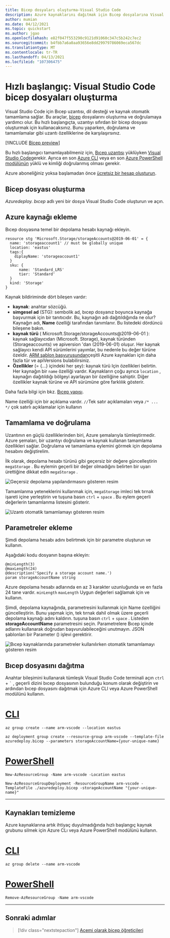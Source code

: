 ```yaml
---
title: Bicep dosyaları oluşturma-Visual Studio Code
description: Azure kaynaklarını dağıtmak için Bıcep dosyalarına Visual Studio Code ve bicep uzantısı kullanın
author: mumian
ms.date: 04/12/2021
ms.topic: quickstart
ms.author: jgao
ms.openlocfilehash: e82f047f553290c9121d91060c347c5b242c7ec2
ms.sourcegitcommit: b4fbb7a6a0aa93656e8dd29979786069eca567dc
ms.translationtype: MT
ms.contentlocale: tr-TR
ms.lasthandoff: 04/13/2021
ms.locfileid: "107306475"
---
```

# <a name="quickstart-create-bicep-files-with-visual-studio-code"></a>Hızlı başlangıç: Visual Studio Code bicep dosyaları oluşturma

Visual Studio Code için Bıcep uzantısı, dil desteği ve kaynak otomatik tamamlama sağlar. Bu araçlar, [bicep](./bicep-overview.md) dosyalarını oluşturma ve doğrulamaya yardımcı olur. Bu hızlı başlangıçta, uzantıyı sıfırdan bir bicep dosyası oluşturmak için kullanacaksınız. Bunu yaparken, doğrulama ve tamamlamalar gibi uzantı özelliklerine de karşılaşırsınız.

[!INCLUDE [Bicep preview](../../../includes/resource-manager-bicep-preview.md)]

Bu hızlı başlangıcı tamamlayabilmeniz için, [Bıcep uzantısı](https://marketplace.visualstudio.com/items?itemName=ms-azuretools.vscode-bicep) yüklüyken [Visual Studio Code](https://code.visualstudio.com/)gerekir. Ayrıca en son [Azure CLI](/cli/azure/) veya en son [Azure PowerShell modülünün](/powershell/azure/new-azureps-module-az) yüklü ve kimliği doğrulanmış olması gerekir.

Azure aboneliğiniz yoksa başlamadan önce [ücretsiz bir hesap oluşturun](https://azure.microsoft.com/free/).

## <a name="create-a-bicep-file"></a>Bicep dosyası oluşturma

*Azuredeploy. bıcep* adlı yeni bir dosya Visual Studio Code oluşturun ve açın.

## <a name="add-an-azure-resource"></a>Azure kaynağı ekleme

Bıcep dosyasına temel bir depolama hesabı kaynağı ekleyin.

```bicep
resource stg 'Microsoft.Storage/storageAccounts@2019-06-01' = {
  name: 'storageaccount1' // must be globally unique
  location: 'eastus'
  tags:{
    diplayName: 'storageaccount1'
  }
  sku: {
      name: 'Standard_LRS'
      tier: 'Standard'
  }
  kind: 'Storage'
}
```

Kaynak bildiriminde dört bileşen vardır:

- **kaynak**: anahtar sözcüğü.
- **simgesel ad** (STG): sembolik ad, bıcep dosyanız boyunca kaynağa başvurmak için bir tanıtıcıdır. Bu, kaynağın adı dağıtıldığında ne olur? Kaynağın adı, **Name** özelliği tarafından tanımlanır.  Bu listedeki dördüncü bileşene bakın.
- **kaynak türü** ( Microsoft.Storage/storageAccounts@2019-06-01 ): kaynak sağlayıcıdan (Microsoft. Storage), kaynak türünden (Storageaccounts) ve apiversion 'dan (2019-06-01) oluşur. Her kaynak sağlayıcı kendi API sürümlerini yayımlar, bu nedenle bu değer türüne özeldir. [ARM şablon başvurusundan](/azure/templates/)çeşitli Azure kaynakları için daha fazla tür ve apiVersions bulabilirsiniz.
- **Özellikler** (= {...} içindeki her şey): kaynak türü Için özellikleri belirtin. Her kaynağın bir `name` özelliği vardır. Kaynakların çoğu ayrıca `location` , kaynağın dağıtıldığı bölgeyi ayarlayan bir özelliğine sahiptir. Diğer özellikler kaynak türüne ve API sürümüne göre farklılık gösterir.

Daha fazla bilgi için bkz. [Bıcep yapısı](./bicep-file.md).

Name özelliği için bir açıklama vardır.  `//`Tek satır açıklamaları veya `/* ... */` çok satırlı açıklamalar için kullanın

## <a name="completion-and-validation"></a>Tamamlama ve doğrulama

Uzantının en güçlü özelliklerinden biri, Azure şemalarıyla tümleştirmedir. Azure şemaları, bir uzantıyı doğrulama ve kaynak kullanan tamamlama özellikleri sağlar. Doğrulama ve tamamlama eylemini görmek için depolama hesabını değiştirelim.

İlk olarak, depolama hesabı türünü gibi geçersiz bir değere güncelleştirin `megaStorage` . Bu eylemin geçerli bir değer olmadığını belirten bir uyarı ürettiğine dikkat edin `megaStorage` .

![Geçersiz depolama yapılandırmasını gösteren resim](./media/quickstart-create-bicep-use-visual-studio-code/azure-resource-manager-template-bicep-visual-studio-code-validation.png)

Tamamlanma yeteneklerini kullanmak için, `megaStorage` imleci tek tırnak işareti içine yerleştirin ve tuşuna basın `ctrl`  +  `space` . Bu eylem geçerli değerlerin tamamlanma listesini gösterir.

![Uzantı otomatik tamamlamayı gösteren resim](./media/quickstart-create-bicep-use-visual-studio-code/azure-resource-manager-template-bicep-visual-studio-code-auto-completion.png)

## <a name="add-parameters"></a>Parametreler ekleme

Şimdi depolama hesabı adını belirtmek için bir parametre oluşturun ve kullanın.

Aşağıdaki kodu dosyanın başına ekleyin:

```bicep
@minLength(3)
@maxLength(24)
@description('Specify a storage account name.')
param storageAccountName string
```

Azure depolama hesabı adlarında en az 3 karakter uzunluğunda ve en fazla 24 tane vardır. `minLength` `maxLength` Uygun değerleri sağlamak için ve kullanın.

Şimdi, depolama kaynağında, parametresini kullanmak için Name özelliğini güncelleştirin. Bunu yapmak için, tek tırnak dahil olmak üzere geçerli depolama kaynağı adını kaldırın. tuşuna basın `ctrl`  +  `space` . Listeden **storageAccountName** parametresini seçin. Parametrelere Bıcep içinde adlarını kullanarak doğrudan başvurulabileceğini unutmayın. JSON şablonları bir Parameter () işlevi gerektirir.

![Bıcep kaynaklarında parametreler kullanılırken otomatik tamamlamayı gösteren resim](./media/quickstart-create-bicep-use-visual-studio-code/azure-resource-manager-template-bicep-visual-studio-code-valid-param.png)

## <a name="deploy-the-bicep-file"></a>Bıcep dosyasını dağıtma

Anahtar bileşimini kullanarak tümleşik Visual Studio Code terminali açın `ctrl`  +  ```` ` ```` , geçerli dizini bıcep dosyasının bulunduğu konum olarak değiştirin ve ardından bıcep dosyasını dağıtmak için Azure CLI veya Azure PowerShell modülünü kullanın.

# <a name="cli"></a>[CLI](#tab/CLI)

```azurecli
az group create --name arm-vscode --location eastus

az deployment group create --resource-group arm-vscode --template-file azuredeploy.bicep --parameters storageAccountName={your-unique-name}
```

# <a name="powershell"></a>[PowerShell](#tab/PowerShell)

```azurepowershell
New-AzResourceGroup -Name arm-vscode -Location eastus

New-AzResourceGroupDeployment -ResourceGroupName arm-vscode -TemplateFile ./azuredeploy.bicep -storageAccountName "{your-unique-name}"
```

---

## <a name="clean-up-resources"></a>Kaynakları temizleme

Azure kaynaklarına artık ihtiyaç duyulmadığında hızlı başlangıç kaynak grubunu silmek için Azure CLı veya Azure PowerShell modülünü kullanın.

# <a name="cli"></a>[CLI](#tab/CLI)

```azurecli
az group delete --name arm-vscode
```

# <a name="powershell"></a>[PowerShell](#tab/PowerShell)

```azurepowershell
Remove-AzResourceGroup -Name arm-vscode
```

---

## <a name="next-steps"></a>Sonraki adımlar

> [!div class="nextstepaction"]
> [Acemi olarak bicep öğreticileri](./bicep-tutorial-create-first-bicep.md)

